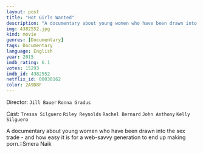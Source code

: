 ```yaml
---
layout: post
title: "Hot Girls Wanted"
description: "A documentary about young women who have been drawn into the sex trade - and how easy it is for a web-savvy generation to end up making porn.::Smera Naik.."
img: 4382552.jpg
kind: movie
genres: [Documentary]
tags: Documentary 
language: English
year: 2015
imdb_rating: 6.1
votes: 15293
imdb_id: 4382552
netflix_id: 80038162
color: 2A9D8F
---
```

Director: `Jill Bauer` `Ronna Gradus`  

Cast: `Tressa Silguero` `Riley Reynolds` `Rachel Bernard` `John Anthony` `Kelly Silguero` 

A documentary about young women who have been drawn into the sex trade - and how easy it is for a web-savvy generation to end up making porn.::Smera Naik